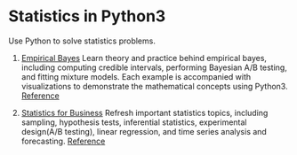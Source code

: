 # Statistics in Python3

Use Python to solve statistics problems.

1. [Empirical Bayes](empirical_bayes)
Learn theory and practice behind empirical bayes, including computing credible intervals, performing Bayesian A/B testing, and fitting mixture models. Each example is accompanied with visualizations to demonstrate the mathematical concepts using Python3. [Reference](http://varianceexplained.org/r/bayesian_ab_baseball/)

2. [Statistics for Business](statistics_for_business)
Refresh important statistics topics, including sampling, hypothesis tests, inferential statistics, experimental design(A/B testing), linear regression, and time series analysis and forecasting. [Reference](https://www.amazon.com/Statistics-Business-Economics-David-Anderson/dp/1337901067/ref=sr_1_8?dchild=1&keywords=Statistics+for+Business+Economics&qid=1588215945&sr=8-8)
